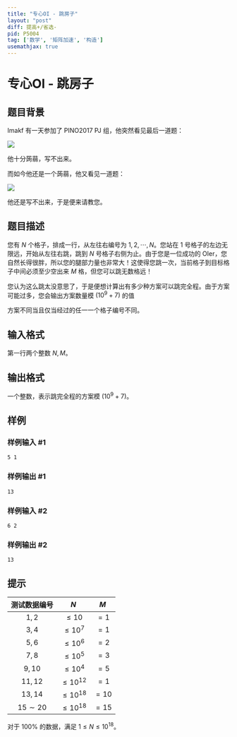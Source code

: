 ```yaml
---
title: "专心OI - 跳房子"
layout: "post"
diff: 提高+/省选-
pid: P5004
tag: ['数学', '矩阵加速', '构造']
usemathjax: true
---
```


# 专心OI - 跳房子
## 题目背景

Imakf 有一天参加了 PINO2017 PJ 组，他突然看见最后一道题：

![](https://cdn.luogu.com.cn/upload/pic/39659.png )

他十分蒟蒻，写不出来。

而如今他还是一个蒟蒻，他又看见一道题：

![](https://cdn.luogu.com.cn/upload/pic/39660.png)

他还是写不出来，于是便来请教您。
## 题目描述

您有 $N$ 个格子，排成一行，从左往右编号为 $1,2,\cdots,N$。您站在 $1$ 号格子的左边无限远，开始从左往右跳，跳到 $N$ 号格子右侧为止。由于您是一位成功的 OIer，您自然长得很胖，所以您的腿部力量也非常大！这使得您跳一次，当前格子到目标格子中间必须至少空出来 $M$ 格，但您可以跳无数格远！

您认为这么跳太没意思了，于是便想计算出有多少种方案可以跳完全程。由于方案可能过多，您会输出方案数量模 $(10^9+7)$ 的值

方案不同当且仅当经过的任一一个格子编号不同。
## 输入格式

第一行两个整数 $N,M$。
## 输出格式

一个整数，表示跳完全程的方案模 $(10^9+7)$。
## 样例

### 样例输入 #1
```
5 1 

```
### 样例输出 #1
```
13

```
### 样例输入 #2
```
6 2 

```
### 样例输出 #2
```
13

```
## 提示

| 测试数据编号 | $N$ | $M$ |  
| :-----------: | :-----------: | :-----------: |
|$1,2$ | $\leq10$ | $=1$ |    
| $3,4$ | $\leq10^7$ | $=1$ |    
| $5,6$ | $\leq10^6$ | $=2$ |  
| $7,8$ | $\leq10^5$ | $=3$ |  
| $9,10$ | $\leq10^4$ | $=5$ |  
| $11,12$ | $\leq10^{12}$ | $=1$ |  
| $13,14$ | $\leq10^{18}$ |$=10$  |  
| $15\sim20$ | $\leq10^{18}$ |  $=15$|  

对于 $100\%$ 的数据，满足 $1 \le N \le 10^{18}$。
